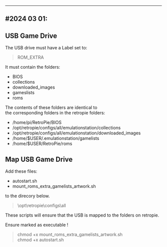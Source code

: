 ---------------  
#2024 03 01: 
---------------  

## USB Game Drive  
The USB drive must have a Label set to:

>  ROM_EXTRA

It must contain the folders:  

- BIOS  
- collections  
- downloaded_images  
- gameslists  
- roms

The contents of these folders are identical to  
the corresponding folders in the retropie folders:  

- /home/pi/RetroPie/BIOS  
- /opt/retropie/configs/all/emulationstation/collections  
- /opt/retropie/configs/all/emulationstation/downloaded_images  
- /home/$USER/.emulationstation/gamelists  
- /home/$USER/RetroPie/roms  

## Map USB Game Drive

Add these files:  

- autostart.sh  
- mount_roms_extra_gamelists_artwork.sh  

 to the direcory below.  

> \opt\retropie\configs\all

These scripts will ensure that the USB is mapped to the
folders on retropie.

Ensure marked as executable ! 
> chmod +x mount_roms_extra_gamelists_artwork.sh  
> chmod +x autostart.sh  


